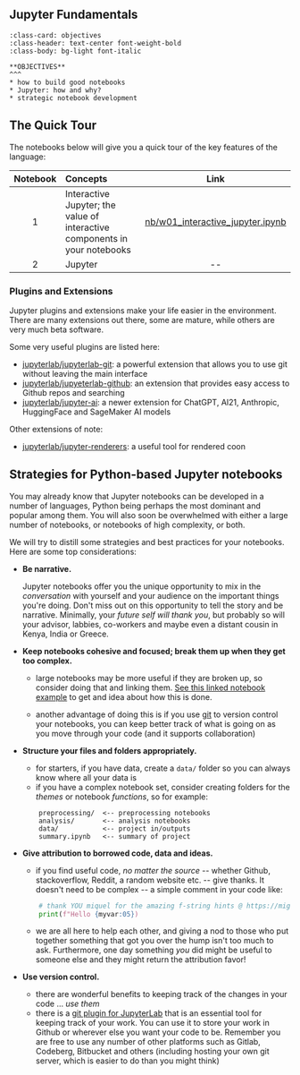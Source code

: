 Jupyter Fundamentals
------  

```{card}  
:class-card: objectives 
:class-header: text-center font-weight-bold
:class-body: bg-light font-italic 

**OBJECTIVES**
^^^
* how to build good notebooks
* Jupyter: how and why?
* strategic notebook development 

```
<!-- :class-header: text-white-50 text-center font-weight-bold bg-soars-card
:class-body: bg-light font-italic 



-->
## The Quick Tour

The notebooks below will give you a quick tour of the key features of the language:

| Notebook | Concepts |  Link  |
|:--:|:---|:--:|
| 1 | Interactive Jupyter; the value of interactive components in your notebooks | [nb/w01_interactive_jupyter.ipynb](nb/w01c_interactive_jupyter.ipynb) |
| 2 | Jupyter | -- |

### Plugins and Extensions

Jupyter plugins and extensions make your life easier in the environment.  There are many extensions out there, some are mature, while others are very much beta software.

Some very useful plugins are listed here:


* [jupyterlab/jupyterlab-git](https://github.com/jupyterlab/jupyterlab-git): a powerful extension that allows you to use git without leaving the main interface
* [jupyterlab/jupyeterlab-github](https://github.com/jupyterlab/jupyterlab-github): an extension that provides easy access to Github repos and searching
* [jupyterlab/jupyter-ai](https://jupyter-ai.readthedocs.io/en/latest/): a newer extension for ChatGPT, AI21, Anthropic, HuggingFace and SageMaker AI models


Other extensions of note:

* [jupyterlab/jupyter-renderers](https://github.com/jupyterlab/jupyter-renderers): a useful tool for rendered coon 


## Strategies for Python-based Jupyter notebooks

You may already know that Jupyter notebooks can be developed in a number of languages, Python being perhaps the most dominant and popular among them.  You will also soon be overwhelmed with either a large number of notebooks, or notebooks of high complexity, or both. 

We will try to distill some strategies and best practices for your notebooks.  Here are some top considerations:

* **Be narrative.**

    Jupyter notebooks offer you the unique
    opportunity to mix in the _conversation_
    with yourself and your audience on the
    important things you're doing.  Don't miss 
    out on this opportunity to tell the story
    and be narrative.  Minimally, your 
    _future self will thank you_, but probably
    so will your advisor, labbies, co-workers
    and maybe even a distant cousin in Kenya,
    India or Greece. 

* **Keep notebooks cohesive and focused; break them up when they get too complex.**

    * large notebooks may be more useful if they are broken up, so consider doing that and linking them.  [See this linked notebook  example](./nb/w02_linked_example_nb1.ipynb) to get
    and idea about how this is done.  

    * another advantage of doing this is if you
    use [git](https://git-scm.org) to version control your notebooks,
    you can keep better track of what is going
    on as you move through your code (and it supports collaboration)

* **Structure your files and folders appropriately.**

    * for starters, if you have data, create a `data/` folder so you can always know where all your data is
    * if you have a complex notebook set, consider creating folders for the _themes_ or 
    notebook _functions_, so for example:
    ```
        preprocessing/  <-- preprocessing notebooks
        analysis/       <-- analysis notebooks
        data/           <-- project in/outputs
        summary.ipynb   <-- summary of project
    ``` 
    
* **Give attribution to borrowed code, data and ideas.**

    * if you find useful code, _no matter the source_ -- whether Github, stackoverflow, Reddit, a random website etc. -- give thanks. It doesn't need to be complex -- a simple comment in your code like:
    ```python
        # thank YOU miquel for the amazing f-string hints @ https://miguendes.me/73-examples-to-help-you-master-pythons-f-strings
        print(f"Hello {myvar:05})
    ```
    * we are all here to help each other, and giving
    a nod to those who put together something
    that got you over the hump isn't too much to ask. Furthermore, one day something _you_ did might be useful to someone else and they might return the attribution favor!

* **Use version control.**

    * there are wonderful benefits to keeping track of the changes in your code ... _use them_
    * there is a [git plugin for JupyterLab](https://github.com/jupyterlab/jupyterlab-git)  that is an essential tool for keeping track of your work.  You can use it to store your work in Github or wherever else you want your code to be.  Remember you are free to use any number of other platforms such as Gitlab, Codeberg, Bitbucket and others (including hosting your own git server, which is easier to do than you might think)